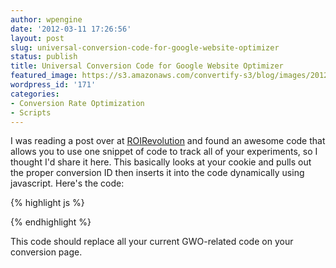 ```yaml
---
author: wpengine
date: '2012-03-11 17:26:56'
layout: post
slug: universal-conversion-code-for-google-website-optimizer
status: publish
title: Universal Conversion Code for Google Website Optimizer
featured_image: https://s3.amazonaws.com/convertify-s3/blog/images/2012/03/353373_ZMnl3spGy4fpK_v0LDnCTILKw-3.jpg
wordpress_id: '171'
categories:
- Conversion Rate Optimization
- Scripts
---
```


I was reading a post over at [ROIRevolution](http://roirevolution.com) and found an awesome code that allows you to use one snippet of code to track all of your experiments, so I thought I'd share it here. This basically looks at your cookie and pulls out the proper conversion ID then inserts it into the code dynamically using javascript. Here's the code:  
  
{% highlight js %}
  
<script type="text/javascript"> function readCookie(name) { // function to read cookie var nameRegex = RegExp("(?:; |^)" + name + "=([^;]+)"); nameValue = nameRegex.exec(document.cookie); if(nameValue) { return nameValue[1]; } else { return null; } } </script>  
  
<script type="text/javascript"> (function () { try { _gaq.push(['gwo._setAccount', 'UA-XXXXXXX-Y']); var utmx = readCookie("__utmx"); var pieces = utmx.split(/(?:^|:)[^.]*(?:.|$)/); for (i = 0; i < pieces.length; i += 1) { if (pieces[i]) { _gaq.push(['gwo._trackPageview', '/' + pieces[i].substring(10) + '/goal']); } } } catch (err) { } })();  
  
(function() { var ga = document.createElement('script'); ga.type = 'text/javascript'; ga.async = true; ga.src = ('https:' == document.location.protocol ? 'https://ssl' : 'http://www') + '.google-analytics.com/ga.js'; var s = document.getElementsByTagName('script')[0]; s.parentNode.insertBefore(ga, s); })(); </script>  
  
{% endhighlight %}
  
This code should replace all your current GWO-related code on your conversion page.
